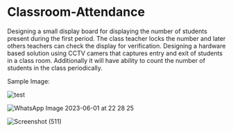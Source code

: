 # Classroom-Attendance

Designing a small display board for displaying the number of students present during the first period. The class teacher locks the number and later others teachers can check the display for verification. Designing a hardware based solution using CCTV camers that captures entry and exit of students in a class room. Additionally it will have ability to count the number of students in the class periodically.

Sample Image:

![test](https://github.com/pavanbagade/Classroom-Attendance/assets/59689959/9948700d-aecf-48fd-84ab-6375cfbd9640)




![WhatsApp Image 2023-06-01 at 22 28 25](https://github.com/pavanbagade/Classroom-Attendance/assets/59689959/e2840118-89c2-4646-aaeb-be5387be9105)


![Screenshot (511)](https://github.com/pavanbagade/Classroom-Attendance/assets/59689959/423db209-28cf-4379-8f97-178c8432b0cb)
